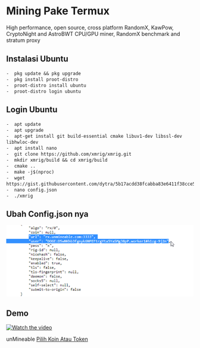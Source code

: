 # Mining Pake Termux
High performance, open source, cross platform RandomX, KawPow, CryptoNight and AstroBWT CPU/GPU miner, RandomX benchmark and stratum proxy
## Instalasi Ubuntu
```
-  pkg update && pkg upgrade
-  pkg install proot-distro
-  proot-distro install ubuntu
-  proot-distro login ubuntu
```
## Login Ubuntu
```
-  apt update 
-  apt upgrade
-  apt-get install git build-essential cmake libuv1-dev libssl-dev libhwloc-dev
-  apt install nano
-  git clone https://github.com/xmrig/xmrig.git
-  mkdir xmrig/build && cd xmrig/build
-  cmake ..
-  make -j$(nproc)
-  wget https://gist.githubusercontent.com/dytra/5b17acdd38fcabba83e6411f38cce5ad/raw/9214159292a479ec5c27ac7ea28d0da00ca99d4f/config.json
-  nano config.json
-  ./xmrig
```
## Ubah Config.json nya
![alt text](https://github.com/aceptriana/mining-termux/blob/main/acep.png)
## Demo 
[![Watch the video](https://img.youtube.com/vi/Yn69065wh14/maxresdefault.jpg)](https://www.youtube.com/watch?v=Yn69065wh14)

unMineable 
[Pilih Koin Atau Token](https://unmineable.com/)
